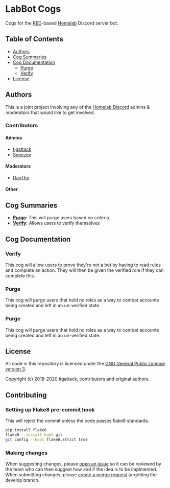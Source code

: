 # LabBot Cogs

Cogs for the [RED](https://github.com/Cog-Creators/Red-DiscordBot/)-based [Homelab](https://reddit.com/r/Homelab) Discord server bot.

## Table of Contents

- [Authors](#authors)
- [Cog Summaries](#cog-summaries)
- [Cog Documentation](#cog-documentation)
  - [Purge](#purge)
  - [Verify](#verify)
- [License](#license)

## Authors

This is a joint project involving any of the [Homelab Discord](https://discord.gg/homelab) admins & moderators that would like to get involved.

### Contributors
#### Admins

* [tigattack](https://github.com/tigattack)
* [Sneezey](https://github.com/kdavis)

#### Moderators

* [DanTho](https://github.com/dannyt66)

#### Other

## Cog Summaries

- **[Purge](#purge):** This will purge users based on criteria.
- **[Verify](#verify):** Allows users to verify themselves

## Cog Documentation

### Verify

This cog will allow users to prove they're not a bot by having to read rules and complete an action. They will then be given the verified role if they can complete this.

### Purge

This cog will purge users that hold no roles as a way to combat accounts being created and left in an un-verified state.

### Purge

This cog will purge users that hold no roles as a way to combat accounts being created and left in an un-verified state.

## License

All code in this repository is licensed under the [GNU General Public License version 3](https://github.com/tigattack/LabBot/blob/master/LICENSE).

Copyright (c) 2018-2020 tigattack, contributors and original authors.

## Contributing

### Setting up Flake8 pre-commit hook

This will reject the commit unless the code passes flake8 standards.

```bash
pip install flake8
flake8 --install-hook git
git config --bool flake8.strict true
```

### Making changes
When suggesting changes, please [open an issue](https://gitlab.com/homelab-mods/LabBot/-/issues/new?issue%5Bassignee_id%5D=&issue%5Bmilestone_id%5D=) so it can be reviewed by the team who can then suggest how and if the idea is to be implmented.   
When submitting changes, please [create a merge request](https://gitlab.com/homelab-mods/LabBot/-/merge_requests/new) targetting the develop branch.
